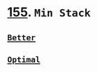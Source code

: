 # [155](https://leetcode.com/problems/min-stack/). `Min Stack`

## [`Better`](./Better.java)

## [`Optimal`](./Optimal)
